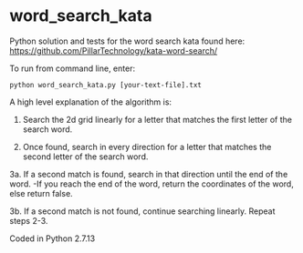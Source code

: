 # word_search_kata

Python solution and tests for the word search kata found here: https://github.com/PillarTechnology/kata-word-search/

To run from command line, enter:

`python word_search_kata.py [your-text-file].txt`

A high level explanation of the algorithm is:
1. Search the 2d grid linearly for a letter that matches the first letter of the search word.

2. Once found, search in every direction for a letter that matches the second letter of the search word.
  
3a. If a second match is found, search in that direction until the end of the word.
    -If you reach the end of the word, return the coordinates of the word, else return false.
  
3b. If a second match is not found, continue searching linearly. Repeat steps 2-3.
  
Coded in Python 2.7.13
